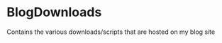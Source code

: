 BlogDownloads
=============

Contains the various downloads/scripts that are hosted on my blog site
